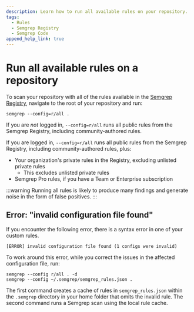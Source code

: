 ```yaml
---
description: Learn how to run all available rules on your repository.
tags:
  - Rules
  - Semgrep Registry
  - Semgrep Code
append_help_link: true
---
```




# Run all available rules on a repository

To scan your repository with all of the rules available in the [Semgrep Registry](https://semgrep.dev/explore), navigate to the root of your repository and run:

```
semgrep --config=r/all .
```

If you are *not* logged in, `--config=r/all` runs all public rules from the Semgrep Registry, including community-authored rules.

If you are logged in, `--config=r/all` runs all public rules from the Semgrep Registry, including community-authored rules, plus:

* Your organization's private rules in the Registry, excluding unlisted private rules
  * This excludes unlisted private rules
* Semgrep Pro rules, if you have a Team or Enterprise subscription

:::warning
Running all rules is likely to produce many findings and generate noise in the form of false positives.
:::

## Error: "invalid configuration file found"

If you encounter the following error, there is a syntax error in one of your custom rules.

```console
[ERROR] invalid configuration file found (1 configs were invalid)
```

To work around this error, while you correct the issues in the affected configuration file, run:

```
semgrep --config r/all . -d
semgrep --config ~/.semgrep/semgrep_rules.json .
```

The first command creates a cache of rules in `semgrep_rules.json` within the `.semgrep` directory in your home folder that omits the invalid rule. The second command runs a Semgrep scan using the local rule cache.
